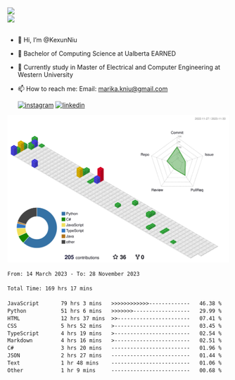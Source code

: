 <a href="https://github.com/anuraghazra/github-readme-stats">
  <img align="center" src="https://github-readme-stats.vercel.app/api?username=KexunNiu&show_icons=true" />
</a>
</br>
<a href="https://github.com/anuraghazra/github-readme-stats">
  <img align="center" src="https://github-readme-stats.vercel.app/api/top-langs/?username=KexunNiu" />
</a>

</br>
</br>

- 👋 Hi, I’m @KexunNiu
- 👀 Bachelor of Computing Science at Ualberta EARNED
- 🌱 Currently study in Master of Electrical and Computer Engineering at Western University
- 📫 How to reach me: Email: marika.kniu@gmail.com
  
  [![instagram](https://github.com/shikhar1020jais1/Git-Social/blob/master/Icons/Instagram1.png (Instagram))][1] [![linkedin](https://github.com/shikhar1020jais1/Git-Social/blob/master/Icons/LinkedIn1.png (LinkedIn))][2]

<!-- To Link your profile to the media buttons -->

[1]: https://www.instagram.com/barryn719_
[2]: https://www.linkedin.com/in/kexun-niu



![](./profile-3d-contrib/profile-gitblock.svg)

<!--START_SECTION:waka-->

```txt
From: 14 March 2023 - To: 28 November 2023

Total Time: 169 hrs 17 mins

JavaScript       79 hrs 3 mins   >>>>>>>>>>>>-------------   46.38 %
Python           51 hrs 6 mins   >>>>>>>------------------   29.99 %
HTML             12 hrs 37 mins  >>-----------------------   07.41 %
CSS              5 hrs 52 mins   >------------------------   03.45 %
TypeScript       4 hrs 19 mins   >------------------------   02.54 %
Markdown         4 hrs 16 mins   >------------------------   02.51 %
C#               3 hrs 20 mins   -------------------------   01.96 %
JSON             2 hrs 27 mins   -------------------------   01.44 %
Text             1 hr 48 mins    -------------------------   01.06 %
Other            1 hr 9 mins     -------------------------   00.68 %
```

<!--END_SECTION:waka-->

